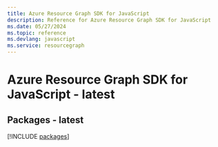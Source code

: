 ```yaml
---
title: Azure Resource Graph SDK for JavaScript
description: Reference for Azure Resource Graph SDK for JavaScript
ms.date: 05/27/2024
ms.topic: reference
ms.devlang: javascript
ms.service: resourcegraph
---
```

# Azure Resource Graph SDK for JavaScript - latest
## Packages - latest
[!INCLUDE [packages](resource-graph-index.md)]